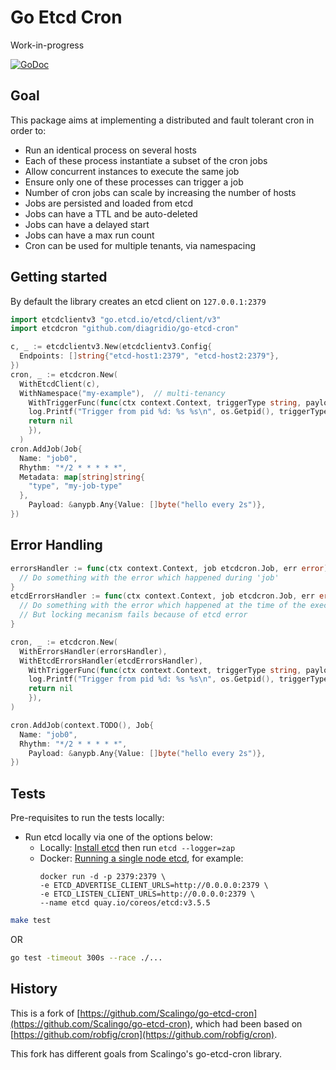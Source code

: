 # Go Etcd Cron

Work-in-progress

[![GoDoc](http://godoc.org/github.com/diagridio/go-etcd-cron?status.png)](http://godoc.org/github.com/diagridio/go-etcd-cron)

## Goal

This package aims at implementing a distributed and fault tolerant cron in order to:

* Run an identical process on several hosts
* Each of these process instantiate a subset of the cron jobs
* Allow concurrent instances to execute the same job
* Ensure only one of these processes can trigger a job
* Number of cron jobs can scale by increasing the number of hosts
* Jobs are persisted and loaded from etcd
* Jobs can have a TTL and be auto-deleted
* Jobs can have a delayed start
* Jobs can have a max run count
* Cron can be used for multiple tenants, via namespacing

## Getting started

By default the library creates an etcd client on `127.0.0.1:2379`

```go
import etcdclientv3 "go.etcd.io/etcd/client/v3"
import etcdcron "github.com/diagridio/go-etcd-cron"

c, _ := etcdclientv3.New(etcdclientv3.Config{
  Endpoints: []string{"etcd-host1:2379", "etcd-host2:2379"},
})
cron, _ := etcdcron.New(
  WithEtcdClient(c),
  WithNamespace("my-example"),  // multi-tenancy
	WithTriggerFunc(func(ctx context.Context, triggerType string, payload *anypb.Any) error {
    log.Printf("Trigger from pid %d: %s %s\n", os.Getpid(), triggerType, string(payload.Value))
    return nil
	}),
  )
cron.AddJob(Job{
  Name: "job0",
  Rhythm: "*/2 * * * * *",
  Metadata: map[string]string{
    "type", "my-job-type"
  },
	Payload: &anypb.Any{Value: []byte("hello every 2s")},
})
```

## Error Handling

```go
errorsHandler := func(ctx context.Context, job etcdcron.Job, err error) {
  // Do something with the error which happened during 'job'
}
etcdErrorsHandler := func(ctx context.Context, job etcdcron.Job, err error) {
  // Do something with the error which happened at the time of the execution of 'job'
  // But locking mecanism fails because of etcd error
}

cron, _ := etcdcron.New(
  WithErrorsHandler(errorsHandler),
  WithEtcdErrorsHandler(etcdErrorsHandler),
	WithTriggerFunc(func(ctx context.Context, triggerType string, payload *anypb.Any) error {
    log.Printf("Trigger from pid %d: %s %s\n", os.Getpid(), triggerType, string(payload.Value))
    return nil
	}),
)

cron.AddJob(context.TODO(), Job{
  Name: "job0",
  Rhythm: "*/2 * * * * *",
	Payload: &anypb.Any{Value: []byte("hello every 2s")},
})
```

## Tests

Pre-requisites to run the tests locally:
- Run etcd locally via one of the options below:
  - Locally: [Install etcd](https://etcd.io/docs/v3.4/install/) then run `etcd --logger=zap`
  - Docker: [Running a single node etcd](https://etcd.io/docs/v3.5/op-guide/container/#running-a-single-node-etcd-1), for example:
    ```
    docker run -d -p 2379:2379 \
    -e ETCD_ADVERTISE_CLIENT_URLS=http://0.0.0.0:2379 \
    -e ETCD_LISTEN_CLIENT_URLS=http://0.0.0.0:2379 \
    --name etcd quay.io/coreos/etcd:v3.5.5
    ```

```bash
make test
```
OR
```bash
go test -timeout 300s --race ./...
```

## History

This is a fork of [https://github.com/Scalingo/go-etcd-cron](https://github.com/Scalingo/go-etcd-cron), which had been based on [https://github.com/robfig/cron](https://github.com/robfig/cron).

This fork has different goals from Scalingo's go-etcd-cron library.